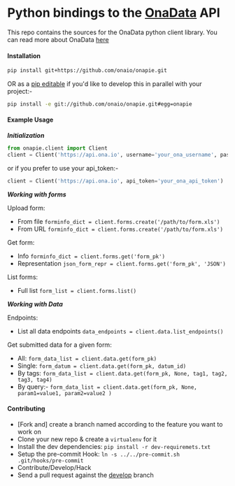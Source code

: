 Python bindings to the [OnaData][1] API
=====================
This repo contains the sources for the OnaData python client library.
You can read more about OnaData [here][1]

#### Installation

```sh
pip install git+https://github.com/onaio/onapie.git
```

OR as a [pip editable](http://pip.readthedocs.org/en/latest/reference/pip_install.html#editable-installs) if you'd like to develop this in parallel with your project:-  

```sh
pip install -e git://github.com/onaio/onapie.git#egg=onapie
```

#### Example Usage

***Initialization***  

```python
from onapie.client import Client
client = Client('https://api.ona.io', username='your_ona_username', password='S00p3rS3kret')
```

or if you prefer to use your api_token:-  

```python
client = Client('https://api.ona.io', api_token='your_ona_api_token')
```

***Working with forms***  

Upload form:
 - From file `forminfo_dict = client.forms.create('/path/to/form.xls')`
 - From URL  `forminfo_dict = client.forms.create('/path/to/form.xls')`

Get form:
 - Info `forminfo_dict = client.forms.get('form_pk')`
 - Representation `json_form_repr = client.forms.get('form_pk', 'JSON')`

List forms:
 - Full list `form_list = client.forms.list()`

***Working with Data***

Endpoints:
- List all data endpoints `data_endpoints = client.data.list_endpoints()`

Get submitted data for a given form:
 - All: `form_data_list = client.data.get(form_pk)`
 - Single: `form_datum = client.data.get(form_pk, datum_id)`
 - By tags: `form_data_list = client.data.get(form_pk, None, tag1, tag2, tag3, tag4)`
 - By query:- `form_data_list = client.data.get(form_pk, None, param1=value1, param2=value2 )`

#### Contributing
- [Fork and] create a branch named according to the feature you want to work on  
- Clone your new repo & create a `virtualenv` for it
- Install the dev dependencies: `pip install -r dev-requiremets.txt`
- Setup the pre-commit Hook: `ln -s ../../pre-commit.sh .git/hooks/pre-commit`
- Contribute/Develop/Hack
- Send a pull request against the [develop][2] branch

[1]: https://github.com/onaio/onadata
[2]: https://github.com/onaio/onapie/tree/develop
